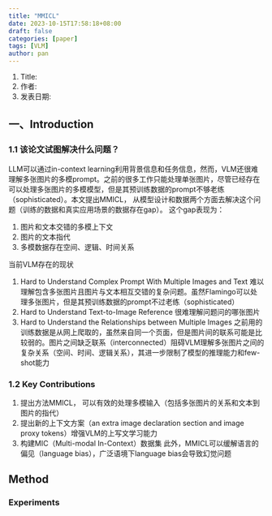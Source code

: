 ```yaml
---
title: "MMICL"
date: 2023-10-15T17:58:18+08:00
draft: false
categories: [paper]
tags: [VLM]
author: pan
---
```

1. Title:
2. 作者:
3. 发表日期:

## 一、Introduction

### 1.1 该论文试图解决什么问题？

LLM可以通过in-context learning利用背景信息和任务信息，然而，VLM还很难理解多张图片的多模prompt。之前的很多工作只能处理单张图片，尽管已经存在可以处理多张图片的多模模型，但是其预训练数据的prompt不够老练（sophisticated）。本文提出MMICL， 从模型设计和数据两个方面去解决这个问题（训练的数据和真实应用场景的数据存在gap）。
这个gap表现为：

1. 图片和文本交错的多模上下文
2. 图片的文本指代
3. 多模数据存在空间、逻辑、时间关系

当前VLM存在的现状

1. Hard to Understand Complex Prompt With Multiple Images and Text
   难以理解包含多张图片且图片与文本相互交错的复杂问题。虽然Flamingo可以处理多张图片，但是其预训练数据的prompt不过老练（sophisticated）
2. Hard to Understand Text-to-Image Reference
   很难理解问题问的哪张图片
3. Hard to Understand the Relationships between Multiple Images
   之前用的训练数据是从网上爬取的，虽然来自同一个页面，但是图片间的联系可能是比较弱的。图片之间缺乏联系（interconnected）阻碍VLM理解多张图片之间的复杂关系（空间、时间、逻辑关系），其进一步限制了模型的推理能力和few-shot能力

### 1.2 Key Contributions

1. 提出方法MMICL， 可以有效的处理多模输入（包括多张图片的关系和文本到图片的指代）
2. 提出新的上下文方案（an extra image declaration section and image proxy tokens）增强VLM的上写文学习能力
3. 构建MIC（Multi-modal In-Context）数据集
此外，MMICL可以缓解语言的偏见（language bias），广泛语境下language bias会导致幻觉问题

## Method

### Experiments

